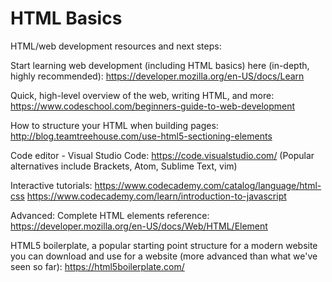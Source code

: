 # HTML Basics

HTML/web development resources and next steps:

Start learning web development (including HTML basics) here (in-depth, highly recommended):
https://developer.mozilla.org/en-US/docs/Learn

Quick, high-level overview of the web, writing HTML, and more:
https://www.codeschool.com/beginners-guide-to-web-development

How to structure your HTML when building pages:
http://blog.teamtreehouse.com/use-html5-sectioning-elements

Code editor - Visual Studio Code:
https://code.visualstudio.com/
(Popular alternatives include Brackets, Atom, Sublime Text, vim)

Interactive tutorials:
https://www.codecademy.com/catalog/language/html-css
https://www.codecademy.com/learn/introduction-to-javascript

Advanced:
Complete HTML elements reference:
https://developer.mozilla.org/en-US/docs/Web/HTML/Element

HTML5 boilerplate, a popular starting point structure for a modern website you can download and use for a website (more advanced than what we've seen so far):
https://html5boilerplate.com/
